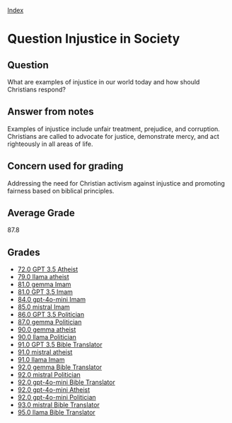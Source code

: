 
[Index](../../index.md)
# Question Injustice in Society
## Question
What are examples of injustice in our world today and how should Christians respond?

## Answer from notes
Examples of injustice include unfair treatment, prejudice, and corruption. Christians are called to advocate for justice, demonstrate mercy, and act righteously in all areas of life.

## Concern used for grading
Addressing the need for Christian activism against injustice and promoting fairness based on biblical principles.

## Average Grade
87.8

## Grades
 * [72.0 GPT 3.5 Atheist](../answers/GPT_3.5_Atheist/Injustice_in_Society.md)
 * [79.0 llama atheist](../answers/llama_atheist/Injustice_in_Society.md)
 * [81.0 gemma Imam](../answers/gemma_Imam/Injustice_in_Society.md)
 * [81.0 GPT 3.5 Imam](../answers/GPT_3.5_Imam/Injustice_in_Society.md)
 * [84.0 gpt-4o-mini Imam](../answers/gpt-4o-mini_Imam/Injustice_in_Society.md)
 * [85.0 mistral Imam](../answers/mistral_Imam/Injustice_in_Society.md)
 * [86.0 GPT 3.5 Politician](../answers/GPT_3.5_Politician/Injustice_in_Society.md)
 * [87.0 gemma Politician](../answers/gemma_Politician/Injustice_in_Society.md)
 * [90.0 gemma atheist](../answers/gemma_atheist/Injustice_in_Society.md)
 * [90.0 llama Politician](../answers/llama_Politician/Injustice_in_Society.md)
 * [91.0 GPT 3.5 Bible Translator](../answers/GPT_3.5_Bible_Translator/Injustice_in_Society.md)
 * [91.0 mistral atheist](../answers/mistral_atheist/Injustice_in_Society.md)
 * [91.0 llama Imam](../answers/llama_Imam/Injustice_in_Society.md)
 * [92.0 gemma Bible Translator](../answers/gemma_Bible_Translator/Injustice_in_Society.md)
 * [92.0 mistral Politician](../answers/mistral_Politician/Injustice_in_Society.md)
 * [92.0 gpt-4o-mini Bible Translator](../answers/gpt-4o-mini_Bible_Translator/Injustice_in_Society.md)
 * [92.0 gpt-4o-mini Atheist](../answers/gpt-4o-mini_Atheist/Injustice_in_Society.md)
 * [92.0 gpt-4o-mini Politician](../answers/gpt-4o-mini_Politician/Injustice_in_Society.md)
 * [93.0 mistral Bible Translator](../answers/mistral_Bible_Translator/Injustice_in_Society.md)
 * [95.0 llama Bible Translator](../answers/llama_Bible_Translator/Injustice_in_Society.md)
